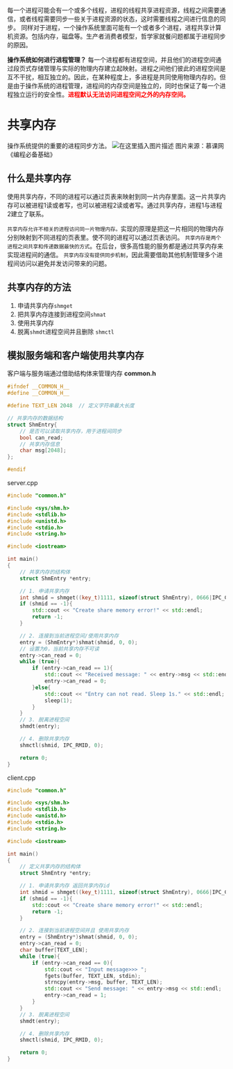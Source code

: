 每一个进程可能会有一个或多个线程，进程的线程共享进程资源，线程之间需要通信，或者线程需要同步一些关于进程资源的状态，这时需要线程之间进行信息的同步。
同样对于进程，一个操作系统里面可能有一个或者多个进程，进程共享计算机资源。包括内存，磁盘等。生产者消费者模型，哲学家就餐问题都属于进程同步的原因。

**操作系统如何进行进程管理？**
每一个进程都有进程空间，并且他们的进程空间通过段页式存储管理与实际的物理内存建立起映射。进程之间他们彼此的进程空间是互不干扰，相互独立的。因此，在某种程度上，多进程是共同使用物理内存的。但是由于操作系统的进程管理，进程间的内存空间是独立的，同时也保证了每一个进程独立运行的安全性。<b><font color="red">进程默认无法访问进程空间之外的内存空间。</font></b>

# 共享内存
操作系统提供的重要的进程同步方法。
![在这里插入图片描述](https://img-blog.csdnimg.cn/20200905173043195.png?x-oss-process=image/watermark,type_ZmFuZ3poZW5naGVpdGk,shadow_10,text_aHR0cHM6Ly9ibG9nLmNzZG4ubmV0L3dhbmtjbg==,size_16,color_FFFFFF,t_70#pic_center)
图片来源：慕课网《编程必备基础》

## 什么是共享内存
使用共享内存，不同的进程可以通过页表来映射到同一片内存里面。这一片共享内存可以被进程1读或者写，也可以被进程2读或者写。通过共享内存，进程1与进程2建立了联系。

`共享内存允许不相关的进程访问同一片物理内存。`实现的原理是把这一片相同的物理内存分别映射到不同进程的页表里。使不同的进程可以通过页表访问。
`共享内存是两个进程之间共享和传递数据最快的方式`。在后台，很多高性能的服务都是通过共享内存来实现进程间的通信。
`共享内存没有提供同步机制`，因此需要借助其他机制管理多个进程间访问以避免并发访问带来的问题。

## 共享内存的方法
1. 申请共享内存`shmget`
2. 把共享内存连接到进程空间`shmat`
3. 使用共享内存
4. 脱离`shmdt`进程空间并且删除 `shmctl`

## 模拟服务端和客户端使用共享内存
客户端与服务端通过借助结构体来管理内存
**common.h**
```c
#ifndef __COMMON_H__
#define __COMMON_H__

#define TEXT_LEN 2048  // 定义字符串最大长度

// 共享内存的数据结构
struct ShmEntry{
    // 是否可以读取共享内存，用于进程间同步
    bool can_read;
    // 共享内存信息
    char msg[2048]; 
};

#endif
```

server.cpp
```cpp
#include "common.h"

#include <sys/shm.h>
#include <stdlib.h>
#include <unistd.h>
#include <stdio.h>
#include <string.h>

#include <iostream>

int main()
{
    // 共享内存的结构体
    struct ShmEntry *entry;

    // 1. 申请共享内存
    int shmid = shmget((key_t)1111, sizeof(struct ShmEntry), 0666|IPC_CREAT);
    if (shmid == -1){
        std::cout << "Create share memory error!" << std::endl;
        return -1;
    }

    // 2. 连接到当前进程空间/使用共享内存
    entry = (ShmEntry*)shmat(shmid, 0, 0);
    // 设置为0，当前共享内存不可读
    entry->can_read = 0;
    while (true){
        if (entry->can_read == 1){
            std::cout << "Received message: " << entry->msg << std::endl;
            entry->can_read = 0;
        }else{
            std::cout << "Entry can not read. Sleep 1s." << std::endl;
            sleep(1);
        }
    }
    // 3. 脱离进程空间
    shmdt(entry);

    // 4. 删除共享内存 
    shmctl(shmid, IPC_RMID, 0);

    return 0;
}

```

client.cpp
```cpp
#include "common.h"

#include <sys/shm.h>
#include <stdlib.h>
#include <unistd.h>
#include <stdio.h>
#include <string.h>

#include <iostream>

int main()
{
    // 定义共享内存的结构体
    struct ShmEntry *entry;

    // 1. 申请共享内存 返回共享内存id
    int shmid = shmget((key_t)1111, sizeof(struct ShmEntry), 0666|IPC_CREAT);
    if (shmid == -1){
        std::cout << "Create share memory error!" << std::endl;
        return -1;
    }

    // 2. 连接到当前进程空间并且 使用共享内存
    entry = (ShmEntry*)shmat(shmid, 0, 0);
    entry->can_read = 0;
    char buffer[TEXT_LEN];
    while (true){
        if (entry->can_read == 0){
            std::cout << "Input message>>> ";
            fgets(buffer, TEXT_LEN, stdin);
            strncpy(entry->msg, buffer, TEXT_LEN);
            std::cout << "Send message: " << entry->msg << std::endl;
            entry->can_read = 1;
        }
    }
    // 3. 脱离进程空间
    shmdt(entry);

    // 4. 删除共享内存 
    shmctl(shmid, IPC_RMID, 0);

    return 0;
}

```